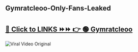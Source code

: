 
 ## Gymratcleoo-Only-Fans-Leaked

# <h2><a href="https://clipsfans.com/Gymratcleoo&ref=git">🔗 Click to LINKS ⏩⏩ 👉 🟢 Gymratcleoo </a></h2>

<a href="https://clipsfans.com/Gymratcleoo&ref=git" rel="nofollow" data-target="animated-image.originalLink"><img src="https://i.ibb.co.com/xMMVF88/686577567.gif" alt="Viral Video Original" style="max-width: 100%; display: inline-block;" data-target="animated-image.originalImage"></a>
